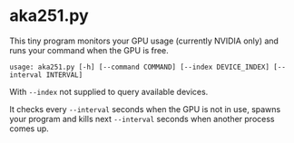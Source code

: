 # aka251.py

This tiny program monitors your GPU usage (currently NVIDIA only) and runs your command when the GPU is free.

```
usage: aka251.py [-h] [--command COMMAND] [--index DEVICE_INDEX] [--interval INTERVAL]
```

With `--index` not supplied to query available devices.

It checks every `--interval` seconds when the GPU is not in use, spawns your program and kills next `--interval` seconds when another process comes up.
